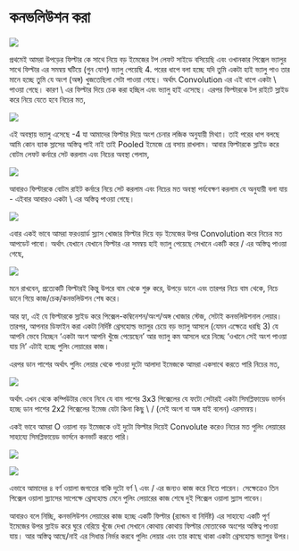 # কনভলিউশন করা

![](https://nuhil.files.wordpress.com/2017/05/screen-shot-2017-05-20-at-9-02-07-pm.png?w=687)

প্রথমেই আমরা উপড়ের ফিল্টার কে সাথে নিয়ে বড় ইমেজের টপ লেফট সাইডে বসিয়েছি এবং ওখানকার পিক্সেল ভ্যালুর সাথে ফিল্টার এর সমন্বয় ঘটিয়ে \(গুন যোগ\) ভ্যালু পেয়েছি 4. পরের ধাপে বলা হচ্ছে যদি তুমি একটা হাই ভ্যালু পাও তার মানে হচ্ছে তুমি যে অংশ \(অঙ্গ\) খুজতেছিলা সেটা পাওয়া গেছে। অর্থাৎ Convolution এর এই ধাপে একটা \ পাওয়া গেছে। কারণ \ এর ফিল্টার দিয়ে চেক করা হচ্ছিল এবং ভ্যালু হাই এসেছে। এরপর ফিল্টারকে টপ রাইটে স্লাইড করে নিয়ে যেতে হবে নিচের মত,

![](https://nuhil.files.wordpress.com/2017/05/screen-shot-2017-05-20-at-9-02-44-pm.png?w=687)

এই অবস্থায় ভ্যালু এসেছে -4 যা আমাদের ফিল্টার দিয়ে অংশ চেনার লজিক অনুযায়ী মিথ্যা। তাই পরের ধাপ বলছে আমি কোন ব্যাক স্লাসের অস্তিত্ব পাই নাই তাই Pooled ইমেজে গ্রে বসায় রাখলাম। আবার ফিল্টারকে স্লাইড করে বোটম লেফট কর্নারে সেট করলাম এবং নিচের অবস্থা পেলাম,

![](https://nuhil.files.wordpress.com/2017/05/screen-shot-2017-05-20-at-9-03-26-pm.png?w=687)

আবারও ফিল্টারকে বোটম রাইট কর্নারে নিয়ে সেট করলাম এবং নিচের মত অবস্থা পর্যবেক্ষণ করলাম যে অনুযায়ী বলা যায় - এইবার আবারও একটা \ এর অস্তিত্ব পাওয়া গেছে।

![](https://nuhil.files.wordpress.com/2017/05/screen-shot-2017-05-20-at-9-03-52-pm.png?w=687)

এবার একই ভাবে আমরা ফরওয়ার্ড স্ল্যাস খোজার ফিল্টার দিয়ে বড় ইমেজের উপর Convolution করে নিচের মত আপডেট পাবো। অর্থাৎ যেখানে যেখানে ফিল্টার এর সমন্বয় হাই ভ্যালু পেয়েছে সেখানে একটি করে / এর অস্তিত্ব পাওয়া গেছে,

![](https://nuhil.files.wordpress.com/2017/05/screen-shot-2017-05-20-at-9-05-13-pm.png?w=687)

মনে রাখবেন, প্রত্যেকটি ফিল্টারই কিন্তু উপরে বাম থেকে শুরু করে, উপড়ে ডানে এবং তারপর নিচে বাম থেকে, নিচে ডানে গিয়ে কাজ/চেক/কনভলিউশন শেষ করে।

আর হ্যা, এই যে ফিল্টারকে স্লাইড করে পিক্সেল-কম্বিনেশন/অংশ/অঙ্গ খোজার স্টেজ, সেটাই কনভলিউশনাল লেয়ার। তারপর, আপনার ডিফাইন করা একটা নির্দিষ্ট থ্রেসহোল্ড ভ্যালুর চেয়ে বড় ভ্যালু আসলে \(যেমন এক্ষেত্রে ধরছি 3\) যে আপনি ভেবে নিচ্ছেন ‘একটা অংশ আপনি খুঁজে পেয়েছেন’ আর ভ্যালু কম আসলে ধরে নিচ্ছে ‘ওখানে সেই অংশ পাওয়া যায় নি’ এটাই হচ্ছে পুলিং লেয়ারের কাজ।

এরপর ডান পাশের অর্থাৎ পুলিং লেয়ার থেকে পাওয়া দুটো আলাদা ইমেজকে আমরা একসাথে করতে পারি নিচের মত,

![](https://nuhil.files.wordpress.com/2017/05/screen-shot-2017-05-20-at-9-06-24-pm.png)

অর্থাৎ এখন থেকে কম্পিউটার ভেবে নিবে যে বাম পাশের 3x3 পিক্সেলের যে ফটো সেটারই একটা সিমপ্লিফায়েড ভার্সন হচ্ছে ডান পাশের 2x2 পিক্সেলের ইমেজ যেটা কিনা কিছু \ / \(সেই অংশ বা অঙ্গ যাই বলেন\) এরসমন্বয়।

একই ভাবে আমরা O ওয়ালা বড় ইমেজকে ওই দুটো ফিল্টার দিয়েই Convolute করেও নিচের মত পুলিং লেয়ারের সাহায্যে সিমপ্লিফায়েড ভার্সনে কনভার্ট করতে পারি।

![](https://nuhil.files.wordpress.com/2017/05/screen-shot-2017-05-20-at-9-07-11-pm.png?w=687)

![](https://nuhil.files.wordpress.com/2017/05/screen-shot-2017-05-20-at-9-07-42-pm.png)

এভাবে আমাদের ৪ বর্ণ ওয়ালা জগতের বাকি দুটো বর্ণ \ এবং / এর জন্যও কাজ করে নিতে পারেন। সেক্ষেত্রেও তিন পিক্সেল ওয়ালা স্ল্যাসের সাপেক্ষে থ্রেসহোল্ড মেনে পুলিং লেয়ারের কাজ শেষে দুই পিক্সেল ওয়ালা স্ল্যাস পাবেন।

আবারও বলে নিচ্ছি, কনভলিউশন লেয়ারের কাজ হচ্ছে একটি ফিল্টার \(র‍্যান্ডম বা নির্দিষ্ট\) এর সাহায্যে একটি পূর্ণ ইমেজের উপর স্লাইড করে ঘুরে বেরিয়ে খুঁজে দেখা সেখানে কোথায় কোথায় ফিল্টার মোতাবেক অংশের অস্তিত্ব পাওয়া যায়। আর অস্তিত্ব আছে/নাই এর সিধান্ত নির্ভর করবে পুলিং লেয়ার এবং তার কাছে থাকা একটা থ্রেসহোল্ড ভ্যালুর উপর।

